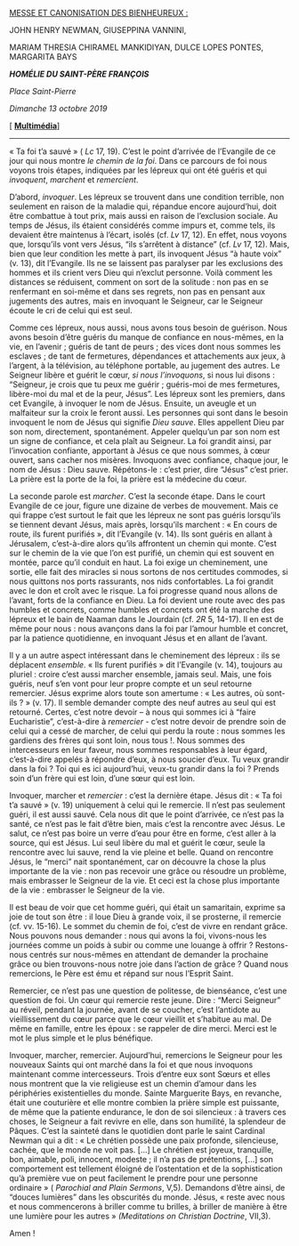[MESSE ET CANONISATION DES BIENHEUREUX :](http://www.vatican.va/news_services/liturgy/libretti/2019/20191013-libretto-canonizzazione.pdf)

JOHN HENRY NEWMAN, GIUSEPPINA VANNINI,

MARIAM THRESIA CHIRAMEL MANKIDIYAN, DULCE LOPES PONTES, MARGARITA BAYS

***HOMÉLIE DU SAINT-PÈRE FRANÇOIS***

*Place Saint-Pierre*

*Dimanche 13 octobre 2019*

[ **[Multimédia](http://w2.vatican.va/content/francesco/fr/events/event.dir.html/content/vaticanevents/fr/2019/10/13/messa-canonizzazione.html)**]

* * *

« Ta foi t’a sauvé » ( *Lc* 17, 19). C’est le point d’arrivée de l’Evangile de ce jour qui nous montre *le chemin de la foi*. Dans ce parcours de foi nous voyons trois étapes, indiquées par les lépreux qui ont été guéris et qui *invoquent*, *marchent* et *remercient*.

D’abord, *invoquer*. Les lépreux se trouvent dans une condition terrible, non seulement en raison de la maladie qui, répandue encore aujourd’hui, doit être combattue à tout prix, mais aussi en raison de l’exclusion sociale. Au temps de Jésus, ils étaient considérés comme impurs et, comme tels, ils devaient être maintenus à l’écart, isolés (cf. *Lv* 17, 12). En effet, nous voyons que, lorsqu’ils vont vers Jésus, “ils s’arrêtent à distance” (cf. *Lv* 17, 12). Mais, bien que leur condition les mette à part, ils invoquent Jésus “à haute voix” (v. 13), dit l’Evangile. Ils ne se laissent pas paralyser par les exclusions des hommes et ils crient vers Dieu qui n’exclut personne. Voilà comment les distances se réduisent, comment on sort de la solitude : non pas en se renfermant en soi-même et dans ses regrets, non pas en pensant aux jugements des autres, mais en invoquant le Seigneur, car le Seigneur écoute le cri de celui qui est seul.

Comme ces lépreux, nous aussi, nous avons tous besoin de guérison. Nous avons besoin d’être guéris du manque de confiance en nous-mêmes, en la vie, en l’avenir ; guéris de tant de peurs ; des vices dont nous sommes les esclaves ; de tant de fermetures, dépendances et attachements aux jeux, à l’argent, à la télévision, au téléphone portable, au jugement des autres. Le Seigneur libère et guérit le cœur, *si nous l’invoquons*, si nous lui disons : “Seigneur, je crois que tu peux me guérir ; guéris-moi de mes fermetures, libère-moi du mal et de la peur, Jésus”. Les lépreux sont les premiers, dans cet Evangile, à invoquer le nom de Jésus. Ensuite, un aveugle et un malfaiteur sur la croix le feront aussi. Les personnes qui sont dans le besoin invoquent le nom de Jésus qui signifie *Dieu sauve*. Elles appellent Dieu par son nom, directement, spontanément. Appeler quelqu’un par son nom est un signe de confiance, et cela plaît au Seigneur. La foi grandit ainsi, par l’invocation confiante, apportant à Jésus ce que nous sommes, à cœur ouvert, sans cacher nos misères. Invoquons avec confiance, chaque jour, le nom de Jésus : Dieu sauve. Répétons-le : c’est prier, dire “Jésus” c’est prier. La prière est la porte de la foi, la prière est la médecine du cœur.

La seconde parole est *marcher*. C’est la seconde étape. Dans le court Evangile de ce jour, figure une dizaine de verbes de mouvement. Mais ce qui frappe c’est surtout le fait que les lépreux ne sont pas guéris lorsqu’ils se tiennent devant Jésus, mais après, lorsqu’ils marchent : « En cours de route, ils furent purifiés », dit l’Evangile (v. 14). Ils sont guéris en allant à Jérusalem, c’est-à-dire alors qu’ils affrontent un chemin qui monte. C’est sur le chemin de la vie que l’on est purifié, un chemin qui est souvent en montée, parce qu’il conduit en haut. La foi exige un cheminement, une sortie, elle fait des miracles si nous sortons de nos certitudes commodes, si nous quittons nos ports rassurants, nos nids confortables. La foi grandit avec le don et croît avec le risque. La foi progresse quand nous allons de l’avant, forts de la confiance en Dieu. La foi devient une route avec des pas humbles et concrets, comme humbles et concrets ont été la marche des lépreux et le bain de Naaman dans le Jourdain (cf. *2R* 5, 14-17). Il en est de même pour nous : nous avançons dans la foi par l’amour humble et concret, par la patience quotidienne, en invoquant Jésus et en allant de l’avant.

Il y a un autre aspect intéressant dans le cheminement des lépreux : ils se déplacent *ensemble*. « Ils furent purifiés » dit l’Evangile (v. 14), toujours au pluriel : croire c’est aussi marcher ensemble, jamais seul. Mais, une fois guéris, neuf s’en vont pour leur propre compte et un seul retourne remercier. Jésus exprime alors toute son amertume : « Les autres, où sont-ils ? » (v. 17). Il semble demander compte des neuf autres au seul qui est retourné. Certes, c’est notre devoir – à nous qui sommes ici à “faire Eucharistie”, c’est-à-dire à *remercier* - c’est notre devoir de prendre soin de celui qui a cessé de marcher, de celui qui perdu la route : nous sommes les gardiens des frères qui sont loin, nous tous !. Nous sommes des intercesseurs en leur faveur, nous sommes responsables à leur égard, c’est-à-dire appelés à répondre d’eux, à nous soucier d’eux. Tu veux grandir dans la foi ? Toi qui es ici aujourd’hui, veux-tu grandir dans la foi ? Prends soin d’un frère qui est loin, d’une sœur qui est loin.

Invoquer, marcher et *remercier* : c’est la dernière étape. Jésus dit : « Ta foi t’a sauvé » (v. 19) uniquement à celui qui le remercie. Il n’est pas seulement guéri, il est aussi sauvé. Cela nous dit que le point d’arrivée, ce n’est pas la santé, ce n’est pas le fait d’être bien, mais c’est la rencontre avec Jésus. Le salut, ce n’est pas boire un verre d’eau pour être en forme, c’est aller à la source, qui est Jésus. Lui seul libère du mal et guérit le cœur, seule la rencontre avec lui sauve, rend la vie pleine et belle. Quand on rencontre Jésus, le “merci” nait spontanément, car on découvre la chose la plus importante de la vie : non pas recevoir une grâce ou résoudre un problème, mais embrasser le Seigneur de la vie. Et ceci est la chose plus importante de la vie : embrasser le Seigneur de la vie.

Il est beau de voir que cet homme guéri, qui était un samaritain, exprime sa joie de tout son être : il loue Dieu à grande voix, il se prosterne, il remercie (cf. vv. 15-16). Le sommet du chemin de foi, c’est de vivre en rendant grâce. Nous pouvons nous demander : nous qui avons la foi, vivons-nous les journées comme un poids à subir ou comme une louange à offrir ? Restons-nous centrés sur nous-mêmes en attendant de demander la prochaine grâce ou bien trouvons-nous notre joie dans l’action de grâce ? Quand nous remercions, le Père est ému et répand sur nous l’Esprit Saint.

Remercier, ce n’est pas une question de politesse, de bienséance, c’est une question de foi. Un cœur qui remercie reste jeune. Dire : “Merci Seigneur” au réveil, pendant la journée, avant de se coucher, c’est l’antidote au vieillissement du cœur parce que le cœur vieillit et s’habitue au mal. De même en famille, entre les époux : se rappeler de dire merci. Merci est le mot le plus simple et le plus bénéfique.

Invoquer, marcher, remercier. Aujourd’hui, remercions le Seigneur pour les nouveaux Saints qui ont marché dans la foi et que nous invoquons maintenant comme intercesseurs. Trois d’entre eux sont Sœurs et elles nous montrent que la vie religieuse est un chemin d’amour dans les périphéries existentielles du monde. Sainte Marguerite Bays, en revanche, était une couturière et elle montre combien la prière simple est puissante, de même que la patiente endurance, le don de soi silencieux : à travers ces choses, le Seigneur a fait revivre en elle, dans son humilité, la splendeur de Pâques. C’est la sainteté dans le quotidien dont parle le saint Cardinal Newman qui a dit : « Le chrétien possède une paix profonde, silencieuse, cachée, que le monde ne voit pas. […] Le chrétien est joyeux, tranquille, bon, aimable, poli, innocent, modeste ; il n’a pas de prétentions, […] son comportement est tellement éloigné de l’ostentation et de la sophistication qu’à première vue on peut facilement le prendre pour une personne ordinaire » ( *Parochial and Plain Sermons*, V,5). Demandons d’être ainsi, de “douces lumières” dans les obscurités du monde. Jésus, « reste avec nous et nous commencerons à briller comme tu brilles, à briller de manière à être une lumière pour les autres » *(Meditations on Christian Doctrine*, VII,3).

Amen !